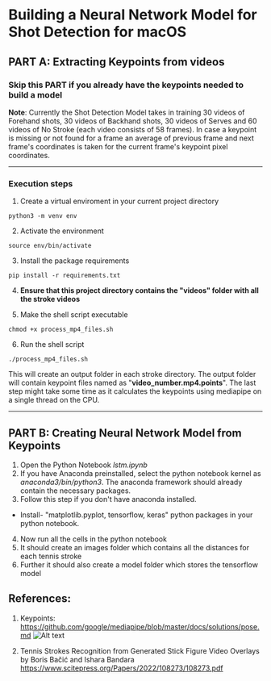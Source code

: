 # Building a Neural Network Model for Shot Detection for macOS

## <b>PART A: Extracting Keypoints from videos</b>

### Skip this PART if you already have the keypoints needed to build a model

<b>Note</b>: Currently the Shot Detection Model takes in training 30 videos of Forehand shots, 30 videos of Backhand shots, 30 videos of Serves and 60 videos of No Stroke (each video consists of 58 frames). In case a keypoint is missing or not found for a frame an average of previous frame and next frame's coordinates is taken for the current frame's keypoint pixel coordinates.

------------------------------------------------------------------------
### Execution steps
1. Create a virtual enviroment in your current project directory
```
python3 -m venv env
```

2. Activate the environment
```
source env/bin/activate
```

3. Install the package requirements
```
pip install -r requirements.txt
```

4. <b>Ensure that this project directory contains the "videos" folder with all the stroke videos</b>

5. Make the shell script executable
```
chmod +x process_mp4_files.sh
```

6. Run the shell script
```
./process_mp4_files.sh
```

This will create an output folder in each stroke directory. The output folder will contain keypoint files named as "<b>video_number.mp4.points</b>". The last step might take some time as it calculates the keypoints using mediapipe on a single thread on the CPU.

------------------------------------------------------------------------

## <b>PART B: Creating Neural Network Model from Keypoints</b>
1. Open the Python Notebook <i>lstm.ipynb</i>
2. If you have Anaconda preinstalled, select the python notebook kernel as <i>anaconda3/bin/python3</i>. The anaconda framework should already contain the necessary packages.
3. Follow this step if you don't have anaconda installed.
- Install- "matplotlib.pyplot, tensorflow, keras" python packages in your python notebook.
4. Now run all the cells in the python notebook
5. It should create an images folder which contains all the distances for each tennis stroke
6. Further it should also create a model folder which stores the tensorflow model


## References:
1. Keypoints: 
https://github.com/google/mediapipe/blob/master/docs/solutions/pose.md
![Alt text](image.png)

2. Tennis Strokes Recognition from Generated Stick Figure Video Overlays by Boris Bačić and Ishara Bandara
https://www.scitepress.org/Papers/2022/108273/108273.pdf